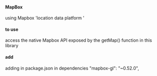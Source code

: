 #### MapBox
using Mapbox 'location data platform ' 

#### to use 
access the native Mapbox API exposed by the getMap() function in this library

#### add 
adding in package.json 
in dependencies "mapbox-gl": "~0.52.0",
